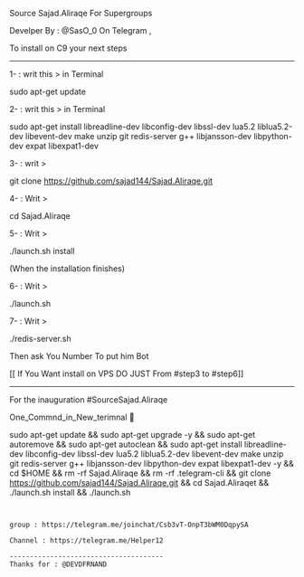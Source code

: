 Source Sajad.Aliraqe For Supergroups 

Develper By : @SasO_0 On Telegram ,

To install on C9 your next steps

--------------------------------------

1- : writ this > in Terminal 

sudo apt-get update 



2- : writ this > in Terminal 

sudo apt-get install libreadline-dev libconfig-dev libssl-dev lua5.2 liblua5.2-dev libevent-dev make unzip git redis-server g++ 
libjansson-dev libpython-dev expat libexpat1-dev



3- : writ >

git clone https://github.com/sajad144/Sajad.Aliraqe.git



4- : Writ >

cd Sajad.Aliraqe



5- : Writ >

./launch.sh install 



(When the installation finishes)



6- : Writ >

./launch.sh 


7- : Writ >

./redis-server.sh


Then ask You Number To put him Bot

[[ If You Want install on VPS DO JUST From #step3 to #step6]]

----------------------------

For the inauguration #SourceSajad.Aliraqe 



One_Commnd_in_New_terimnal 💠



sudo apt-get update && sudo apt-get upgrade -y && sudo apt-get autoremove && sudo apt-get autoclean && sudo apt-get install 
libreadline-dev libconfig-dev libssl-dev lua5.2 liblua5.2-dev libevent-dev make unzip git redis-server g++ libjansson-dev 
libpython-dev expat libexpat1-dev -y && cd $HOME && rm -rf Sajad.Aliraqe && rm -rf .telegram-cli && git clone https://github.com/sajad144/Sajad.Aliraqe.git && cd Sajad.Aliraqet && ./launch.sh install && ./launch.sh
~~~~~


group : https://telegram.me/joinchat/Csb3vT-OnpT3bWM0DqpySA

Channel : https://telegram.me/Helper12

--------------------------------------
Thanks for : @DEVDFRNAND
